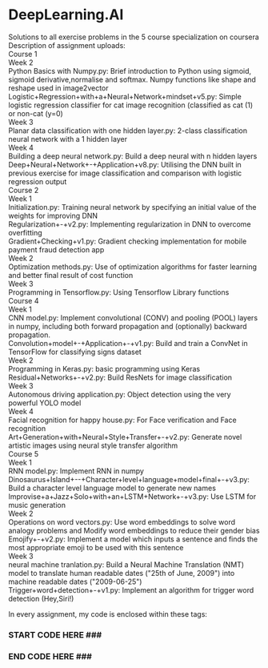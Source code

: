# DeepLearning.AI
Solutions to all exercise problems in the 5 course specialization on coursera <br />
Description of assignment uploads:<br />
Course 1<br />
Week 2<br />
Python Basics with Numpy.py: Brief introduction to Python using sigmoid, sigmoid derivative,normalise and softmax. Numpy functions like shape and reshape used in image2vector <br />
Logistic+Regression+with+a+Neural+Network+mindset+v5.py: Simple logistic regression classifier for cat image recognition (classified as cat (1) or non-cat (y=0)<br />
Week 3<br />
Planar data classification with one hidden layer.py: 2-class classification neural network with a 1 hidden layer<br />
Week 4<br />
Building a deep neural network.py: Build a deep neural with n hidden layers <br />
Deep+Neural+Network+-+Application+v8.py: Utilising the DNN built in previous exercise for image classification and comparison with logistic regression output<br />
Course 2<br />
Week 1<br />
Initialization.py: Training neural network by specifying an initial value of the weights for improving DNN<br />
Regularization+-+v2.py: Implementing regularization in DNN to overcome overfitting<br />
Gradient+Checking+v1.py: Gradient checking implementation for mobile payment fraud detection app<br />
Week 2<br />
Optimization methods.py: Use of optimization algorithms for faster learning and better final result of cost function<br />
Week 3<br />
Programming in Tensorflow.py: Using Tensorflow Library functions<br />
Course 4<br />
Week 1<br />
CNN model.py: Implement convolutional (CONV) and pooling (POOL) layers in numpy, including both forward propagation and (optionally) backward propagation. <br />
Convolution+model+-+Application+-+v1.py: Build and train a ConvNet in TensorFlow for classifying signs dataset<br />
Week 2<br />
Programming in Keras.py: basic programming using Keras<br />
Residual+Networks+-+v2.py: Build ResNets for image classification<br />
Week 3<br />
Autonomous driving application.py: Object detection using the very powerful YOLO model<br />
Week 4 <br />
Facial recognition for happy house.py: For Face verification and Face recognition <br />
Art+Generation+with+Neural+Style+Transfer+-+v2.py: Generate novel artistic images using neural style transfer algorithm <br />
Course 5<br />
Week 1<br />
RNN model.py: Implement RNN in numpy<br />
Dinosaurus+Island+--+Character+level+language+model+final+-+v3.py: Build a character level language model to generate new names<br />
Improvise+a+Jazz+Solo+with+an+LSTM+Network+-+v3.py: Use LSTM for music generation<br />
Week 2<br />
Operations on word vectors.py: Use word embeddings to solve word analogy problems and Modify word embeddings to reduce their gender bias <br />
Emojify+-+v2.py: Implement a model which inputs a sentence and finds the most appropriate emoji to be used with this sentence<br />
Week 3<br />
neural machine tranlation.py: Build a Neural Machine Translation (NMT) model to translate human readable dates ("25th of June, 2009") into machine readable dates ("2009-06-25")<br />
Trigger+word+detection+-+v1.py: Implement an algorithm for trigger word detection (Hey,Siri!)<br />
  
In every assignment, my code is enclosed within these tags:<br />
### START CODE HERE ### <br />
### END CODE HERE ### <br />
